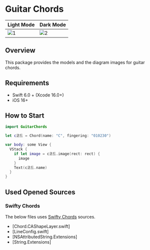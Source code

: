 # Guitar Chords

| Light Mode | Dark Mode |
| --- | --- |
| ![1](https://github.com/user-attachments/assets/076f331a-9df6-4193-b433-83354c659efd) | ![2](https://github.com/user-attachments/assets/7632ffab-87d8-4606-87b4-ffdb5f3e4288) |

## Overview

This package provides the models and the diagram images for guitar chords.

## Requirements
- Swift 6.0 + (Xcode 16.0+)
- iOS 16+

## How to Start

```swift
import GuitarChords
```

```swift
let c코드 = Chord(name: "C", fingering: "010230")

var body: some View {
  VStack {
    if let image = c코드.image(rect: rect) {
      image
    }
    Text(c코드.name)
  }
}
```

## Used Opened Sources 

### Swifty Chords
The below files uses [Swifty Chords](https://github.com/BeauNouvelle/SwiftyGuitarChords) sources.
- [Chord.CAShapeLayer.swift]
- [LineConfig.swift]
- [NSAttributedString.Extensions]
- [String.Extensions] 
